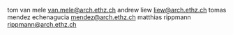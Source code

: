 tom van mele <van.mele@arch.ethz.ch>
andrew liew <liew@arch.ethz.ch>
tomas mendez echenagucia <mendez@arch.ethz.ch>
matthias rippmann <rippmann@arch.ethz.ch>
